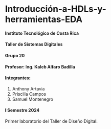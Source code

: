 # Introducción-a-HDLs-y-herramientas-EDA


#### Instituto Tecnológico de Costa Rica
#### Taller de Sistemas Digitales
#### Grupo 20
#### Profesor: Ing. Kaleb Alfaro Badilla

#### Integrantes:
1. Anthony Artavia
2. Priscilla Campos
3. Samuel Montenegro

#### I Semestre 2024

Primer laboratorio del Taller de Diseño Digital.
